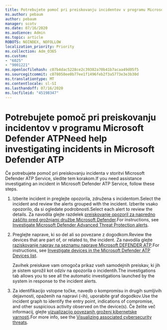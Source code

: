 ```yaml
---
title: Potrebujete pomoč pri preiskovanju incidentov v programu Microsoft Defender ATP
ms.author: pebaum
author: pebaum
manager: scotv
ms.date: 07/16/2020
ms.audience: Admin
ms.topic: article
ROBOTS: NOINDEX, NOFOLLOW
localization_priority: Priority
ms.collection: Adm_O365
ms.custom:
- "6025"
- "9001221"
ms.openlocfilehash: c07b4dac5228ce2c39382a70b41b7acaa49d05f5
ms.sourcegitcommit: c078058ee0b77ee1f1496feb2f3a5773e3e3b30d
ms.translationtype: MT
ms.contentlocale: sl-SI
ms.lasthandoff: 07/16/2020
ms.locfileid: "45198347"
---
```

# <a name="need-help-investigating-incidents-in-microsoft-defender-atp"></a><span data-ttu-id="0425d-102">Potrebujete pomoč pri preiskovanju incidentov v programu Microsoft Defender ATP</span><span class="sxs-lookup"><span data-stu-id="0425d-102">Need help investigating incidents in Microsoft Defender ATP</span></span>

<span data-ttu-id="0425d-103">Če potrebujete pomoč pri preiskovanju incidenta v storitvi Microsoft Defender ATP Service, sledite tem korakom.</span><span class="sxs-lookup"><span data-stu-id="0425d-103">If you need assistance investigating an incident in Microsoft Defender ATP Service, follow these steps.</span></span>

1. <span data-ttu-id="0425d-104">Izberite incident in preglejte opozorila, združena s incidentom.</span><span class="sxs-lookup"><span data-stu-id="0425d-104">Select the incident and review the alerts grouped with the incident.</span></span> <span data-ttu-id="0425d-105">Izberite vsako opozorilo, da si ogledate podrobnosti.</span><span class="sxs-lookup"><span data-stu-id="0425d-105">Select each alert to review the details.</span></span> <span data-ttu-id="0425d-106">Za navodila glejte razdelek [preiskovanje opozoril za napredno zaščito pred grožnjami družbe Microsoft Defender](https://docs.microsoft.com/windows/security/threat-protection/microsoft-defender-atp/investigate-alerts).</span><span class="sxs-lookup"><span data-stu-id="0425d-106">For instructions, see [Investigate Microsoft Defender Advanced Threat Protection alerts](https://docs.microsoft.com/windows/security/threat-protection/microsoft-defender-atp/investigate-alerts).</span></span>
2. <span data-ttu-id="0425d-107">Preglejte naprave, ki so del ali so povezane z dogodkom.</span><span class="sxs-lookup"><span data-stu-id="0425d-107">Review the devices that are part of, or related to, the incident.</span></span> <span data-ttu-id="0425d-108">Za navodila glejte [raziskovanje naprav na seznamu naprave Microsoft DEFENDER ATP](https://docs.microsoft.com/windows/security/threat-protection/microsoft-defender-atp/investigate-machines).</span><span class="sxs-lookup"><span data-stu-id="0425d-108">For instructions, see [Investigate devices in the Microsoft Defender ATP Devices list](https://docs.microsoft.com/windows/security/threat-protection/microsoft-defender-atp/investigate-machines).</span></span><br/>
 
    <span data-ttu-id="0425d-109">Zavihek preiskave vam omogoča prikaz vseh samodejnih preiskav, ki jih je sistem sprožil kot odziv na opozorila o incidentih.</span><span class="sxs-lookup"><span data-stu-id="0425d-109">The investigations tab allows you to see all the automatic investigations launched by the system in response to the incident alerts.</span></span>
3. <span data-ttu-id="0425d-110">Za identifikacijo vstopne točke, navedb o kompromisu in drugih sumljivih dejavnosti, opaženih na napravi (-ih), uporabite graf dogodkov.</span><span class="sxs-lookup"><span data-stu-id="0425d-110">Use the incident graph to identify the entry point, indications of compromise, and other suspicious activity observed on the device(s).</span></span> <span data-ttu-id="0425d-111">Če želite več informacij, glejte [vizualizacijo povezanih groženj kibernetske varnosti](https://docs.microsoft.com/windows/security/threat-protection/microsoft-defender-atp/investigate-incidents#visualizing-associated-cybersecurity-threats).</span><span class="sxs-lookup"><span data-stu-id="0425d-111">For more info, see the [Visualizing associated cybersecurity threats](https://docs.microsoft.com/windows/security/threat-protection/microsoft-defender-atp/investigate-incidents#visualizing-associated-cybersecurity-threats).</span></span>  